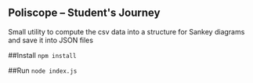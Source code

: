 ## Poliscope – Student's Journey


Small utility to compute the csv data into a structure for Sankey diagrams and save it into JSON files

##Install
```npm install```

##Run
```node index.js```
